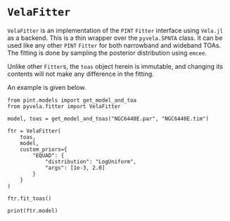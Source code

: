 # `VelaFitter`

`VelaFitter` is an implementation of the `PINT` `Fitter` interface using `Vela.jl` as
a backend. This is a thin wrapper over the `pyvela.SPNTA` class. It can be used like 
any other `PINT` `Fitter` for both narrowband and wideband TOAs. The fitting is done 
by sampling the posterior distribution using `emcee`. 

Unlike other `Fitter`s, the `toas` object herein is immutable, and changing its contents 
will not make any difference in the fitting.

An example is given below.

```
from pint.models import get_model_and_toa
from pyvela.fitter import VelaFitter

model, toas = get_model_and_toas("NGC6440E.par", "NGC6440E.tim")

ftr = VelaFitter(
    toas, 
    model, 
    custom_priors={
        "EQUAD": {
            "distribution": "LogUniform", 
            "args": [1e-3, 2.0]
        }
    }
)

ftr.fit_toas()

print(ftr.model)
```